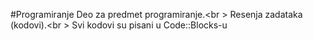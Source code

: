 #Programiranje
Deo za predmet programiranje.<br \>
Resenja zadataka (kodovi).<br \>
Svi kodovi su pisani u Code::Blocks-u
